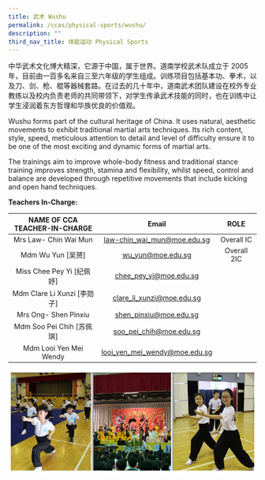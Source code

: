 ```yaml
---
title: 武术 Wushu
permalink: /ccas/physical-sports/wushu/
description: ""
third_nav_title: 体能运动 Physical Sports
---
```

中华武术文化博大精深，它源于中国，属于世界。道南学校武术队成立于 2005 年，目前由一百多名来自三至六年级的学生组成。训练项目包括基本功、拳术，以及刀、剑、枪、棍等器械套路。在过去的几十年中，道南武术团队建设在校外专业教练以及校内负责老师的共同带领下，对学生传承武术技能的同时，也在训练中让学生浸润着东方哲理和华族优良的价值观。

Wushu forms part of the cultural heritage of China. It uses natural, aesthetic movements to exhibit traditional martial arts techniques. Its rich content, style, speed, meticulous attention to detail and level of difficulty ensure it to be one of the most exciting and dynamic forms of martial arts.

The trainings aim to improve whole-body fitness and traditional stance training improves strength, stamina and flexibility, whilst speed, control and balance are developed through repetitive movements that include kicking and open hand techniques.

**Teachers In-Charge:**

| NAME OF CCA<br>TEACHER-IN-CHARGE |             Email             |     ROLE    |
|:--------------------------------:|:-----------------------------:|:-----------:|
|       Mrs Law- Chin Wai Mun      |  law-chin_wai_mun@moe.edu.sg  |  Overall IC |
|         Mdm Wu Yun [吴赟]        |       wu_yun@moe.edu.sg       | Overall 2IC |
|     Miss Chee Pey Yi [纪佩妤]    |     chee_pey_yi@moe.edu.sg    |             |
|    Mdm Clare Li Xunzi [李勋子]   |   clare_li_xunzi@moe.edu.sg   |             |
|       Mrs Ong- Shen Pinxiu       |     shen_pinxiu@moe.edu.sg    |             |
|     Mdm Soo Pei Chih [苏佩琪]    |    soo_pei_chih@moe.edu.sg    |             |
|      Mdm Looi Yen Mei Wendy      | looi_yen_mei_wendy@moe.edu.sg |             |

![](/images/CCAs_%20wushu_2021.jpg)
